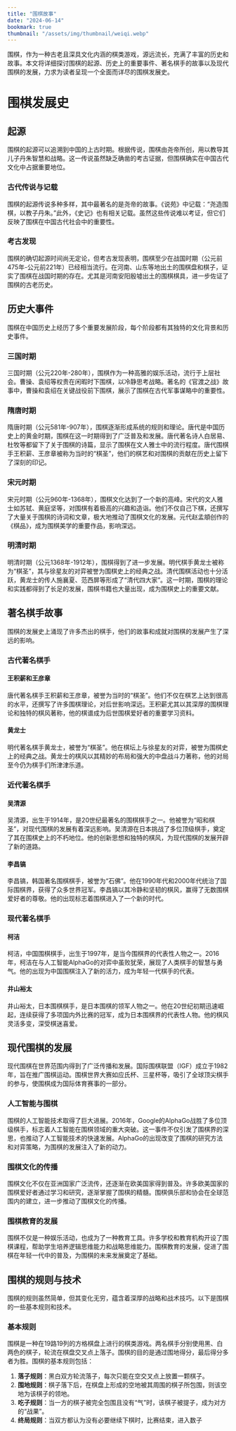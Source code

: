 ```yaml
---
title: "围棋故事"
date: "2024-06-14"
bookmark: true
thumbnail: "/assets/img/thumbnail/weiqi.webp"
---
```

围棋，作为一种古老且深具文化内涵的棋类游戏，源远流长，充满了丰富的历史和故事。本文将详细探讨围棋的起源、历史上的重要事件、著名棋手的故事以及现代围棋的发展，力求为读者呈现一个全面而详尽的围棋发展史。

# 围棋发展史

## 起源

围棋的起源可以追溯到中国的上古时期。根据传说，围棋由尧帝所创，用以教导其儿子丹朱智慧和战略。这一传说虽然缺乏确凿的考古证据，但围棋确实在中国古代文化中占据重要地位。

### 古代传说与记载

围棋的起源传说多种多样，其中最著名的是尧帝的故事。《说苑》中记载：“尧造围棋，以教子丹朱。”此外，《史记》也有相关记载。虽然这些传说难以考证，但它们反映了围棋在中国古代社会中的重要性。

### 考古发现

围棋的确切起源时间尚无定论，但考古发现表明，围棋至少在战国时期（公元前475年-公元前221年）已经相当流行。在河南、山东等地出土的围棋盘和棋子，证实了围棋在战国时期的存在。尤其是河南安阳殷墟出土的围棋棋具，进一步佐证了围棋的古老历史。

## 历史大事件

围棋在中国历史上经历了多个重要发展阶段，每个阶段都有其独特的文化背景和历史事件。

### 三国时期

三国时期（公元220年-280年），围棋作为一种高雅的娱乐活动，流行于上层社会。曹操、袁绍等权贵在闲暇时下围棋，以冷静思考战略。著名的《官渡之战》故事中，曹操和袁绍在关键战役前下围棋，展示了围棋在古代军事谋略中的重要性。

### 隋唐时期

隋唐时期（公元581年-907年），围棋逐渐形成系统的规则和理论。唐代是中国历史上的黄金时期，围棋在这一时期得到了广泛普及和发展。唐代著名诗人白居易、杜牧等都留下了关于围棋的诗篇，显示了围棋在文人雅士中的流行程度。唐代围棋手王积薪、王彦章被称为当时的“棋圣”，他们的棋艺和对围棋的贡献在历史上留下了深刻的印记。

### 宋元时期

宋元时期（公元960年-1368年），围棋文化达到了一个新的高峰。宋代的文人雅士如苏轼、黄庭坚等，对围棋有着极高的兴趣和造诣。他们不仅自己下棋，还撰写了大量关于围棋的诗词和文章，极大地推动了围棋文化的发展。元代赵孟頫创作的《棋品》，成为围棋美学的重要作品，影响深远。

### 明清时期

明清时期（公元1368年-1912年），围棋得到了进一步发展。明代棋手黄龙士被称为“棋圣”，其与徐星友的对弈被誉为围棋史上的经典之战。清代围棋活动也十分活跃，黄龙士的传人施襄夏、范西屏等形成了“清代四大家”。这一时期，围棋的理论和实践都得到了长足的发展，围棋书籍也大量出现，成为围棋史上的重要文献。

## 著名棋手故事

围棋的发展史上涌现了许多杰出的棋手，他们的故事和成就对围棋的发展产生了深远的影响。

### 古代著名棋手

#### 王积薪和王彦章

唐代著名棋手王积薪和王彦章，被誉为当时的“棋圣”。他们不仅在棋艺上达到很高的水平，还撰写了许多围棋理论，对后世影响深远。王积薪尤其以其深厚的围棋理论和独特的棋风著称，他的棋谱成为后世围棋爱好者的重要学习资料。

#### 黄龙士

明代著名棋手黄龙士，被誉为“棋圣”。他在棋坛上与徐星友的对弈，被誉为围棋史上的经典之战。黄龙士的棋风以其精妙的布局和强大的中盘战斗力著称，他的对局至今仍为棋手们所津津乐道。

### 近代著名棋手

#### 吴清源

吴清源，出生于1914年，是20世纪最著名的围棋棋手之一。他被誉为“昭和棋圣”，对现代围棋的发展有着深远影响。吴清源在日本挑战了多位顶级棋手，奠定了其在围棋史上的不朽地位。他的创新思想和独特的棋风，为现代围棋的发展开辟了新的道路。

#### 李昌镐

李昌镐，韩国著名围棋棋手，被誉为“石佛”。他在1990年代和2000年代统治了国际围棋界，获得了众多世界冠军。李昌镐以其冷静和坚韧的棋风，赢得了无数围棋爱好者的尊敬。他的出现标志着围棋进入了一个新的时代。

### 现代著名棋手

#### 柯洁

柯洁，中国围棋棋手，出生于1997年，是当今围棋界的代表性人物之一。2016年，柯洁在与人工智能AlphaGo的对弈中虽败犹荣，展现了人类棋手的智慧与勇气。他的出现为中国围棋注入了新的活力，成为年轻一代棋手的代表。

#### 井山裕太

井山裕太，日本围棋棋手，是日本围棋的领军人物之一。他在20世纪初期迅速崛起，连续获得了多项国内外比赛的冠军，成为日本围棋界的代表性人物。他的棋风灵活多变，深受棋迷喜爱。

## 现代围棋的发展

现代围棋在世界范围内得到了广泛传播和发展。国际围棋联盟（IGF）成立于1982年，旨在推广围棋运动。围棋世界大赛如应氏杯、三星杯等，吸引了全球顶尖棋手的参与，使围棋成为国际体育赛事的一部分。

### 人工智能与围棋

围棋的人工智能技术取得了巨大进展。2016年，Google的AlphaGo战胜了多位顶级棋手，标志着人工智能在围棋领域的重大突破。这一事件不仅引发了围棋界的深思，也推动了人工智能技术的快速发展。AlphaGo的出现改变了围棋的研究方法和对弈策略，为围棋的发展注入了新的动力。

### 围棋文化的传播

围棋文化不仅在亚洲国家广泛流传，还逐渐在欧美国家得到普及。许多欧美国家的围棋爱好者通过学习和研究，逐渐掌握了围棋的精髓。围棋俱乐部和协会在全球范围内的建立，进一步推动了围棋文化的传播。

### 围棋教育的发展

围棋不仅是一种娱乐活动，也成为了一种教育工具。许多学校和教育机构开设了围棋课程，帮助学生培养逻辑思维能力和战略思维能力。围棋教育的发展，促进了围棋在年轻一代中的普及，为围棋的未来发展奠定了基础。

## 围棋的规则与技术

围棋的规则虽然简单，但其变化无穷，蕴含着深厚的战略和战术技巧。以下是围棋的一些基本规则和技术。

### 基本规则

围棋是一种在19路19列的方格棋盘上进行的棋类游戏。两名棋手分别使用黑、白两色的棋子，轮流在棋盘交叉点上落子。围棋的目的是通过围地得分，最后得分多者为胜。围棋的基本规则包括：

1. **落子规则**：黑白双方轮流落子，每次只能在空交叉点上放置一颗棋子。
2. **围地规则**：棋子落下后，在棋盘上形成的空地被其周围的棋子所包围，则该空地为该棋子的领地。
3. **吃子规则**：当一方的棋子被完全包围且没有“气”时，该棋子被提子，成为对方的“战果”。
4. **终局规则**：当双方都认为没有必要继续下棋时，比赛结束，进入数子
